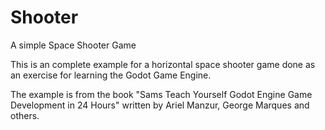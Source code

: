 # Shooter
A simple Space Shooter Game

This is an complete example for a horizontal space shooter game done as an exercise
for learning the Godot Game Engine.

The example is from the book "Sams Teach Yourself Godot Engine Game Development in 
24 Hours" written by Ariel Manzur, George Marques and others.
